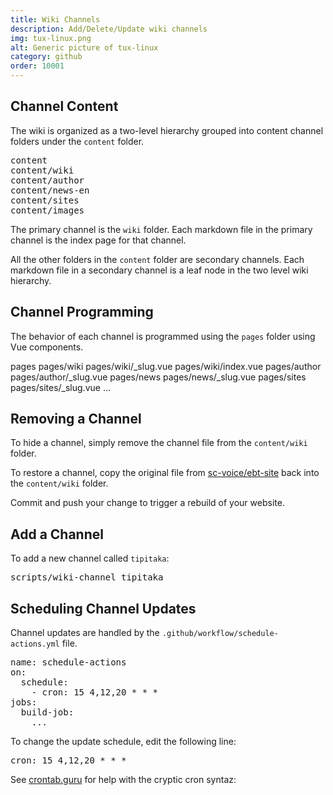 ```yaml
---
title: Wiki Channels
description: Add/Delete/Update wiki channels
img: tux-linux.png
alt: Generic picture of tux-linux
category: github
order: 10001
---
```


## Channel Content
The wiki is organized 
as a two-level hierarchy grouped into content channel
folders under the `content` folder.

<pre>
content
content/wiki
content/author
content/news-en
content/sites
content/images
</pre>

The primary channel is the `wiki` folder.
Each markdown file in the primary channel is the index page
for that channel.

All the other folders in the `content` folder are secondary channels.
Each markdown file in a secondary channel is a leaf node in the 
two level wiki hierarchy.

## Channel Programming
The behavior of each channel is programmed using
the `pages` folder using Vue components.

</pre>
pages
pages/wiki
pages/wiki/_slug.vue
pages/wiki/index.vue
pages/author
pages/author/_slug.vue
pages/news
pages/news/_slug.vue
pages/sites
pages/sites/_slug.vue
...
</pre>

## Removing a Channel
To hide a channel, simply remove the channel file from the `content/wiki` folder.

To restore a channel, copy the original file
from [sc-voice/ebt-site](https://github.com/sc-voice/ebt-site/tree/main/content/wiki)
back into the `content/wiki` folder.

Commit and push your change to trigger a rebuild of your website.

## Add a Channel
To add a new channel called `tipitaka`:

<pre>
scripts/wiki-channel tipitaka
</pre>

## Scheduling Channel Updates
Channel updates are handled by the `.github/workflow/schedule-actions.yml` file.

<pre>
name: schedule-actions
on: 
  schedule:
    - cron: 15 4,12,20 * * *
jobs:
  build-job:
    ...
</pre>

To change the update schedule, edit the following line:

<pre>
cron: 15 4,12,20 * * *
</pre>

See [crontab.guru](https://crontab.guru/) for help 
with the cryptic cron syntaz:

